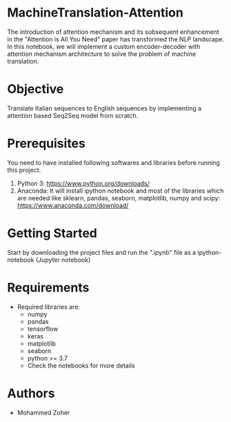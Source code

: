 # MachineTranslation-Attention
The introduction of attention mechanism and its subsequent enhancement in the "Attention is All You Need" paper has transformed the NLP landscape. In this notebook, we will implement a custom encoder-decoder with attention mechanism architecture to solve the problem of machine translation.

# Objective
Translate Italian sequences to English sequences by implementing a attention based Seq2Seq model from scratch.

# Prerequisites
You need to have installed following softwares and libraries before running this project.

1. Python 3: https://www.python.org/downloads/
2. Anaconda: It will install ipython notebook and most of the libraries which are needed like sklearn, pandas, seaborn, matplotlib, numpy and scipy: https://www.anaconda.com/download/

# Getting Started
Start by downloading the project files and run the ".ipynb" file as a ipython-notebook (Jupyter notebook)

# Requirements
- Required libraries are:
  - numpy
  - pandas
  - tensorflow
  - keras
  - matplotlib
  - seaborn
  - python >= 3.7
  - Check the notebooks for more details

# Authors
- Mohammed Zoher
